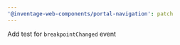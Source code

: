 ```yaml
---
'@inventage-web-components/portal-navigation': patch
---
```


Add test for `breakpointChanged` event
